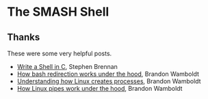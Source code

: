 # The SMASH Shell

## Thanks

These were some very helpful posts.

- [Write a Shell in C](https://brennan.io/2015/01/16/write-a-shell-in-c/), Stephen Brennan
- [How bash redirection works under the hood](https://brandonwamboldt.ca/how-bash-redirection-works-under-the-hood-1512/), Brandon Wamboldt
- [Understanding how Linux creates processes](https://brandonwamboldt.ca/how-linux-creates-processes-1528/), Brandon Wamboldt
- [How Linux pipes work under the hood](https://brandonwamboldt.ca/how-linux-pipes-work-under-the-hood-1518/), Brandon Wamboldt
